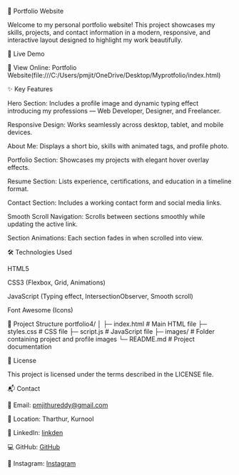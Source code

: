 💼 Portfolio Website

Welcome to my personal portfolio website! This project showcases my skills, projects, and contact information in a modern, responsive, and interactive layout designed to highlight my work beautifully.

🚀 Live Demo

🔗 View Online: Portfolio Website(file:///C:/Users/pmjit/OneDrive/Desktop/Myprotfolio/index.html)

✨ Key Features

Hero Section: Includes a profile image and dynamic typing effect introducing my professions — Web Developer, Designer, and Freelancer.

Responsive Design: Works seamlessly across desktop, tablet, and mobile devices.

About Me: Displays a short bio, skills with animated tags, and profile photo.

Portfolio Section: Showcases my projects with elegant hover overlay effects.

Resume Section: Lists experience, certifications, and education in a timeline format.

Contact Section: Includes a working contact form and social media links.

Smooth Scroll Navigation: Scrolls between sections smoothly while updating the active link.

Section Animations: Each section fades in when scrolled into view.

🛠 Technologies Used

HTML5

CSS3 (Flexbox, Grid, Animations)

JavaScript (Typing effect, IntersectionObserver, Smooth scroll)

Font Awesome (Icons)

📂 Project Structure
portfolio4/
│
├─ index.html     # Main HTML file
├─ styles.css     # CSS file
├─ script.js      # JavaScript file
├─ images/        # Folder containing project and profile images
└─ README.md      # Project documentation

📜 License

This project is licensed under the terms described in the LICENSE file.

📬 Contact



📧 Email: pmjithureddy@gmail.com

📍 Location: Tharthur, Kurnool

🔗 LinkedIn: [linkden](https://www.linkedin.com/in/jithendra-reddy-221393210/)

💻 GitHub: [GitHub](https://github.com/jithendrareddy99)

📸 Instagram: [Instagram](https://www.instagram.com/jithu_reddy_467/)
